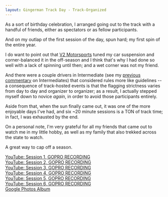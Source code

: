 ```yaml
---
layout: Gingerman Track Day - Track-Organized
---
```


As a sort of birthday celebration, I arranged going out to the track with a handful of friends, either as spectators or as fellow participants. 

And on my outlap of the first session of the day, spun hard; my first spin of the entire year.

I do want to point out that [V2 Motorsports](http://www.v2motorsports.com/) tuned my car suspension and corner-balanced it in the off-season and I think that's why I had done so well with a lack of spinning until then; and a wet corner was not my friend.

And there were a couple drivers in Intermediate (see my [previous commentary](/posts/2019/07/gingerman-scca/) on Intermediates) that considered rules more like guidelines --  a consequence of track-hosted events is that the flagging strictness varies from day to day and organizer to organizer; as a result,  I actually stepped myself down to novice _again_, in order to avoid those participants entirely.

Aside from that, when the sun finally came out, it was one of the more enjoyable days I've had, and six ~20 minute sessions is a TON of track time; in fact, I was exhausted by the end.

On a personal note, I'm very grateful for all my friends that came out to watch me in my little hobby, as well as my family that also trekked across the state to watch.

A great way to cap off a season.

<a href="https://www.youtube.com/watch?v=4Ty7p_RdO-w" class="fas fa-sd-card fab-override fab-post-override"></a><a href="https://www.youtube.com/watch?v=4Ty7p_RdO-w"> YouTube: Session 1, GOPRO RECORDING</a>  
<a href="https://www.youtube.com/watch?v=w-9cb-t7IJc" class="fas fa-sd-card fab-override fab-post-override"></a><a href="https://www.youtube.com/watch?v=w-9cb-t7IJc"> YouTube: Session 2, GOPRO RECORDING</a>  
<a href="https://www.youtube.com/watch?v=A6v5cV8Wo18" class="fas fa-sd-card fab-override fab-post-override"></a><a href="https://www.youtube.com/watch?v=A6v5cV8Wo18"> YouTube: Session 3, GOPRO RECORDING</a>  
<a href="https://www.youtube.com/watch?v=rEzoirIy1uo" class="fas fa-sd-card fab-override fab-post-override"></a><a href="https://www.youtube.com/watch?v=rEzoirIy1uo"> YouTube: Session 4, GOPRO RECORDING</a>  
<a href="https://www.youtube.com/watch?v=kDi6SgCK4vY" class="fas fa-sd-card fab-override fab-post-override"></a><a href="https://www.youtube.com/watch?v=kDi6SgCK4vY"> YouTube: Session 5, GOPRO RECORDING</a>  
<a href="https://www.youtube.com/watch?v=FiQZ96CWRQo" class="fas fa-sd-card fab-override fab-post-override"></a><a href="https://www.youtube.com/watch?v=FiQZ96CWRQo"> YouTube: Session 6, GOPRO RECORDING</a>  
<a href="https://photos.google.com/share/AF1QipPY04FDmIjtJroAXA7xKJqQv_vT_yz238BIkwoKgexDpdEzYOhMqpB1ZonHYgk0LQ?key=a1hsdVVSR1UycUlPTFR2bUVuMHEzcVV3M3FDNUJR " class="far fa-image fab-override fab-post-override"></a><a href="https://photos.google.com/share/AF1QipPY04FDmIjtJroAXA7xKJqQv_vT_yz238BIkwoKgexDpdEzYOhMqpB1ZonHYgk0LQ?key=a1hsdVVSR1UycUlPTFR2bUVuMHEzcVV3M3FDNUJR"> Google Photos Album</a>